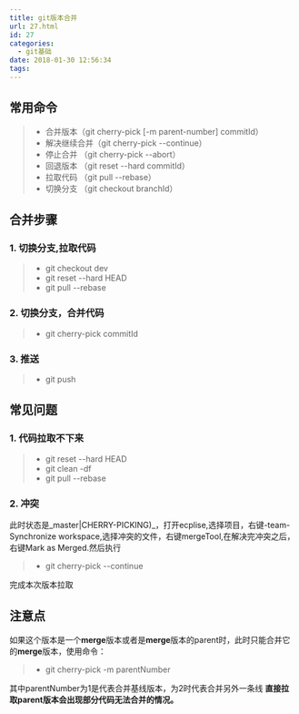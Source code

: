 ```yaml
---
title: git版本合并
url: 27.html
id: 27
categories:
  - git基础
date: 2018-01-30 12:56:34
tags:
---
```


常用命令
----

> *   合并版本（git cherry-pick \[-m parent-number\] commitId）
> *   解决继续合并（git cherry-pick --continue）
> *   停止合并 （git cherry-pick --abort）
> *   回退版本 （git reset --hard commitId）
> *   拉取代码 （git pull --rebase）
> *   切换分支 （git checkout branchId）

合并步骤
----

### 1\. 切换分支,拉取代码

> *   git checkout dev
> *   git reset --hard HEAD
> *   git pull --rebase

### 2\. 切换分支，合并代码

> *   git cherry-pick commitId

### 3\. 推送

> *   git push

常见问题
----

### 1\. 代码拉取不下来

> *   git reset --hard HEAD
> *   git clean -df
> *   git pull --rebase

### 2\. 冲突  

此时状态是_master|CHERRY-PICKING)_，打开ecplise,选择项目，右键-team-Synchronize workspace,选择冲突的文件，右键mergeTool,在解决完冲突之后，右键Mark as Merged.然后执行

> *   git cherry-pick --continue

完成本次版本拉取

注意点
---

如果这个版本是一个**merge**版本或者是**merge**版本的parent时，此时只能合并它的**merge**版本，使用命令：

> *   git cherry-pick -m parentNumber

其中parentNumber为1是代表合并基线版本，为2时代表合并另外一条线 **直接拉取parent版本会出现部分代码无法合并的情况。**
